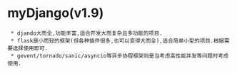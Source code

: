 # myDjango(v1.9)
```>#
 * djando大而全,功能丰富,适合开发大而复杂且多功能的项目.
 * flask是小而轻的框架(但各种插件很多,也可以变得大而全),适合简单小型的项目.根据需要选择使用即可.
 * gevent/tornado/sanic/asyncio等异步协程框架则是当考虑高性能并发等问题时考虑使用.
```


